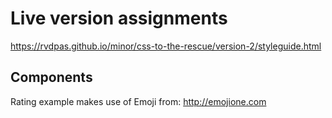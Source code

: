 # Live version assignments
https://rvdpas.github.io/minor/css-to-the-rescue/version-2/styleguide.html

## Components

Rating example makes use of Emoji from: http://emojione.com
